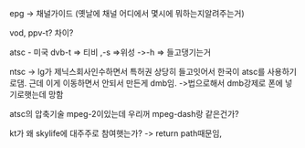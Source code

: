 
epg -> 채널가이드 (옛날에 채널 어디에서 몇시에 뭐하는지알려주는거)

vod, ppv-t? 차이?


atsc - 미국
dvb-t => 티비 ,-s =>위성 ->-h => 들고댕기는거

ntsc -> lg가 제닉스회사인수하면서 특허권 상당히 들고잇어서 한국이 atsc를 사용하기로댐.
근데 이게 이동하면서 안되서 만든게 dmb임. ->법으로해서 dmb강제로 폰에 넣기로햇는데 망함

atsc의 압축기술 mpeg-2이있는데 우리꺼 mpeg-dash랑 같은건가?

kt가 왜 skylife에 대주주로 참여햇는가? -> return path때문임,

